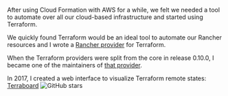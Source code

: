 After using Cloud Formation with AWS for a while, we felt we needed a tool
to automate over all our cloud-based infrastructure and started using Terraform.

We quickly found Terraform would be an ideal tool to automate our Rancher
resources and I wrote
a [Rancher provider](https://www.terraform.io/docs/providers/rancher/index.html)
for Terraform.

When the Terraform providers were split from the core in release 0.10.0,
I became one of the maintainers of [that provider](https://github.com/terraform-providers/terraform-provider-rancher).

In 2017, I created a web interface to visualize Terraform remote states:
[Terraboard](https://github.com/camptocamp/terraboard)
 ![GitHub stars](https://img.shields.io/github/stars/camptocamp/terraboard.svg?style=social&label=Stars)
